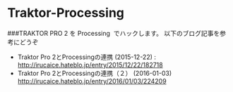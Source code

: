 # Traktor-Processing
###TRAKTOR PRO 2 を Processing  でハックします。
以下のブログ記事を参考にどうぞ


- Traktor Pro 2とProcessingの連携 (2015-12-22) : http://irucaice.hateblo.jp/entry/2015/12/22/182718
- Traktor Pro 2とProcessingの連携（２） (2016-01-03) http://irucaice.hateblo.jp/entry/2016/01/03/224209
